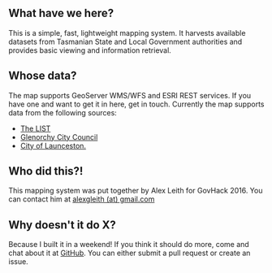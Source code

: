 ## What have we here?

This is a simple, fast, lightweight mapping system. It harvests available datasets from Tasmanian State and Local Government authorities and provides basic viewing and information retrieval.

## Whose data?

The map supports GeoServer WMS/WFS and ESRI REST services. If you have one and want to get it in here, get in touch. Currently the map supports data from the following sources:

*   [The LIST](http://www.thelist.tas.gov.au)
*   [Glenorchy City Council](https://maps.gcc.tas.gov.au)
*   [City of Launceston.](http://www.launceston.tas.gov.au/lcc/)

## Who did this?!

This mapping system was put together by Alex Leith for GovHack 2016\. You can contact him at [alexgleith (at) gmail.com](mailto://alexgleith@gmail.com)

## Why doesn't it do X?

Because I built it in a weekend! If you think it should do more, come and chat about it at [GitHub](https://github.com/alexgleith/tasmap.org). You can either submit a pull request or create an issue.
